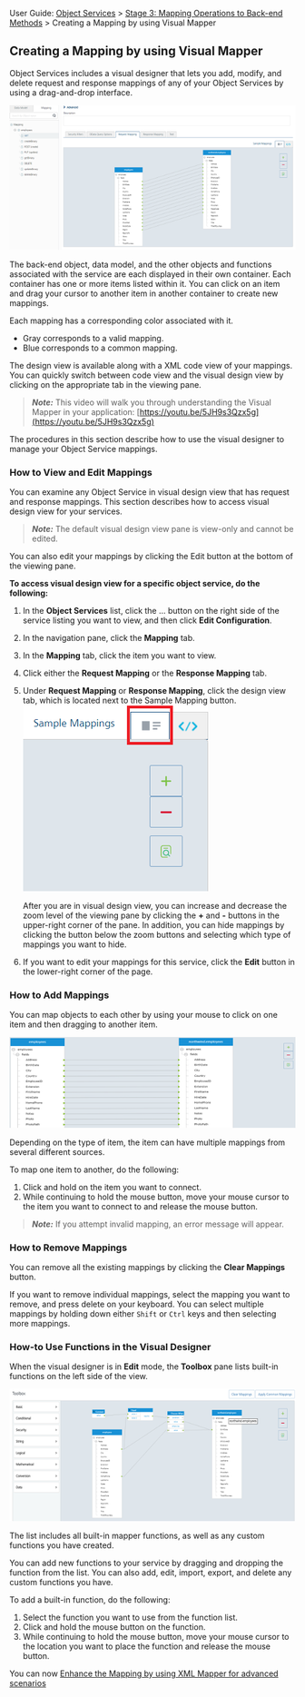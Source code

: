                               

User Guide: [Object Services](../Objectservices.md) > [Stage 3: Mapping Operations to Back-end Methods](Objectservices_Stage3.md) > Creating a Mapping by using Visual Mapper

Creating a Mapping by using Visual Mapper
-----------------------------------------

Object Services includes a visual designer that lets you add, modify, and delete request and response mappings of any of your Object Services by using a drag-and-drop interface.

![](../Resources/Images/VisualObjectMapperViewMode_623x315.png)

The back-end object, data model, and the other objects and functions associated with the service are each displayed in their own container. Each container has one or more items listed within it. You can click on an item and drag your cursor to another item in another container to create new mappings.

Each mapping has a corresponding color associated with it.

*   Gray corresponds to a valid mapping.
*   Blue corresponds to a common mapping.

The design view is available along with a XML code view of your mappings. You can quickly switch between code view and the visual design view by clicking on the appropriate tab in the viewing pane.

> **_Note:_** This video will walk you through understanding the Visual Mapper in your application: [https://youtu.be/5JH9s3Qzx5g](https://youtu.be/5JH9s3Qzx5g)

The procedures in this section describe how to use the visual designer to manage your Object Service mappings.

### How to View and Edit Mappings

You can examine any Object Service in visual design view that has request and response mappings. This section describes how to access visual design view for your services.

> **_Note:_** The default visual design view pane is view-only and cannot be edited.

You can also edit your mappings by clicking the Edit button at the bottom of the viewing pane.

**To access visual design view for a specific object service, do the following:**

1.  In the **Object Services** list, click the ... button on the right side of the service listing you want to view, and then click **Edit Configuration**.
2.  In the navigation pane, click the **Mapping** tab.
3.  In the **Mapping** tab, click the item you want to view.
4.  Click either the **Request Mapping** or the **Response Mapping** tab.
5.  Under **Request Mapping** or **Response Mapping**, click the design view tab, which is located next to the Sample Mapping button.  
    ![](../Resources/Images/VisualObjectMapperDesignViewTab.png)
    
    After you are in visual design view, you can increase and decrease the zoom level of the viewing pane by clicking the **+** and **\-** buttons in the upper-right corner of the pane. In addition, you can hide mappings by clicking the button below the zoom buttons and selecting which type of mappings you want to hide.
    
6.  If you want to edit your mappings for this service, click the **Edit** button in the lower-right corner of the page.

### How to Add Mappings

You can map objects to each other by using your mouse to click on one item and then dragging to another item.

![](../Resources/Images/VisualObjectMapperAddMapping_572x181.png)

Depending on the type of item, the item can have multiple mappings from several different sources.

To map one item to another, do the following:

1.  Click and hold on the item you want to connect.
2.  While continuing to hold the mouse button, move your mouse cursor to the item you want to connect to and release the mouse button.

> **_Note:_** If you attempt invalid mapping, an error message will appear.

### How to Remove Mappings

You can remove all the existing mappings by clicking the **Clear Mappings** button.

If you want to remove individual mappings, select the mapping you want to remove, and press delete on your keyboard. You can select multiple mappings by holding down either `Shift` or `Ctrl` keys and then selecting more mappings.

### How-to Use Functions in the Visual Designer

When the visual designer is in **Edit** mode, the **Toolbox** pane lists built-in functions on the left side of the view.

![](../Resources/Images/VisualObjectMapperFunctionsList_613x283.png)

The list includes all built-in mapper functions, as well as any custom functions you have created.

You can add new functions to your service by dragging and dropping the function from the list. You can also add, edit, import, export, and delete any custom functions you have.

To add a built-in function, do the following:

1.  Select the function you want to use from the function list.
2.  Click and hold the mouse button on the function.
3.  While continuing to hold the mouse button, move your mouse cursor to the location you want to place the function and release the mouse button.

You can now [Enhance the Mapping by using XML Mapper for advanced scenarios](ObjectservicesMapper.md)
